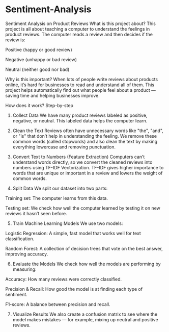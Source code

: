 # Sentiment-Analysis
Sentiment Analysis on Product Reviews
What is this project about?
This project is all about teaching a computer to understand the feelings in product reviews.
The computer reads a review and then decides if the review is:

Positive (happy or good review)

Negative (unhappy or bad review)

Neutral (neither good nor bad)

Why is this important?
When lots of people write reviews about products online, it’s hard for businesses to read and understand all of them.
This project helps automatically find out what people feel about a product — saving time and helping businesses improve.

How does it work? Step-by-step
1. Collect Data
We have many product reviews labeled as positive, negative, or neutral. This labeled data helps the computer learn.

2. Clean the Text
Reviews often have unnecessary words like "the", "and", or "is" that don’t help in understanding the feeling.
We remove these common words (called stopwords) and also clean the text by making everything lowercase and removing punctuation.

3. Convert Text to Numbers (Feature Extraction)
Computers can’t understand words directly, so we convert the cleaned reviews into numbers using TF-IDF Vectorization.
TF-IDF gives higher importance to words that are unique or important in a review and lowers the weight of common words.

4. Split Data
We split our dataset into two parts:

Training set: The computer learns from this data.

Testing set: We check how well the computer learned by testing it on new reviews it hasn’t seen before.

5. Train Machine Learning Models
We use two models:

Logistic Regression: A simple, fast model that works well for text classification.

Random Forest: A collection of decision trees that vote on the best answer, improving accuracy.

6. Evaluate the Models
We check how well the models are performing by measuring:

Accuracy: How many reviews were correctly classified.

Precision & Recall: How good the model is at finding each type of sentiment.

F1-score: A balance between precision and recall.

7. Visualize Results
We also create a confusion matrix to see where the model makes mistakes — for example, mixing up neutral and positive reviews.
